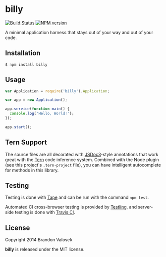 # billy

[![Build Status](https://travis-ci.org/bvalosek/billy.png?branch=master)](https://travis-ci.org/bvalosek/billy)
[![NPM version](https://badge.fury.io/js/billy.png)](http://badge.fury.io/js/billy)

A minimal application harness that stays out of your way and out of your code.

## Installation

```
$ npm install billy
```

## Usage

```javascript
var Application = require('billy').Application;

var app = new Application();

app.service(function main() {
  console.log('Hello, World!');
});

app.start();
```

## Tern Support

The source files are all decorated with [JSDoc3](http://usejsdoc.org/)-style
annotations that work great with the [Tern](http://ternjs.net/) code inference
system. Combined with the Node plugin (see this project's `.tern-project`
file), you can have intelligent autocomplete for methods in this library.

## Testing

Testing is done with [Tape](http://github.com/substack/tape) and can be run
with the command `npm test`.

Automated CI cross-browser testing is provided by
[Testling](http://ci.testling.com/bvalosek/billy), and server-side testing
is done with [Travis CI](https://travis-ci.org/bvalosek/billy).

## License
Copyright 2014 Brandon Valosek

**billy** is released under the MIT license.
